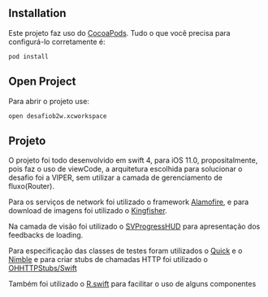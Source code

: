 ## Installation

Este projeto faz uso do [CocoaPods](https://cocoapods.org). Tudo o que você precisa para configurá-lo corretamente é:

```
pod install
```

## Open Project

Para abrir o projeto use:
```
open desafiob2w.xcworkspace
```

## Projeto

O projeto foi todo desenvolvido em swift 4, para iOS 11.0, propositalmente, pois faz o uso de viewCode, a arquitetura escolhida para solucionar o desafio foi a VIPER, sem utilizar a camada de gerenciamento de fluxo(Router).

Para os serviços de network foi utilizado o framework [Alamofire](https://github.com/Alamofire/Alamofire), e para download de imagens foi utilizado o [Kingfisher](https://github.com/onevcat/Kingfisher).

Na camada de visão foi utilizado o [SVProgressHUD](https://github.com/SVProgressHUD/SVProgressHUD) para apresentação dos feedbacks de loading.

Para especificação das classes de testes foram utilizados o [Quick](https://github.com/Quick/Quick) e o [Nimble](https://github.com/Quick/Nimble) e para criar stubs de chamadas HTTP foi utilizado o [OHHTTPStubs/Swift](https://github.com/AliSoftware/OHHTTPStubs)

Também foi utilizado o [R.swift](https://github.com/mac-cain13/R.swift) para facilitar o uso de alguns componentes  

